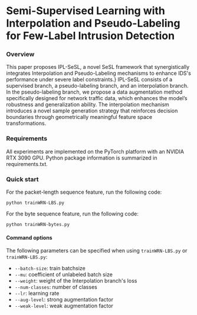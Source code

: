 # Semi-Supervised Learning with Interpolation and Pseudo-Labeling for Few-Label Intrusion Detection
### Overview
This paper proposes IPL-SeSL, a novel SeSL framework that synergistically integrates Interpolation and Pseudo-Labeling mechanisms to enhance IDS's performance under severe label constraints.} IPL-SeSL consists of a supervised branch, a pseudo-labeling branch, and an interpolation branch. In the pseudo-labeling branch, we propose a data augmentation method specifically designed for network traffic data, which enhances the model’s robustness and generalization ability. The interpolation mechanism introduces a novel sample generation strategy that reinforces decision boundaries through geometrically meaningful feature space transformations.

### Requirements
All experiments are implemented on the PyTorch platform with an NVIDIA RTX 3090 GPU.
Python package information is summarized in requirements.txt.
### Quick start
For the packet-length sequence feature, run the following code:
``` 
python trainWRN-LBS.py 
```
For the byte sequence feature, run the following code:
``` 
python trainWRN-bytes.py 
```
#### Command options
The following parameters can be specified when using ```trainWRN-LBS.py``` or ```trainWRN-LBS.py```:
* ```--batch-size```: train batchsize
* ```--mu```: coefficient of unlabeled batch size
* ```--weight```: weight of the Interpolation branch's loss
* ```--num-classes```: number of classes
* ```--lr```: learning rate
* ```--aug-level```: strong augmentation factor
* ```--weak-level```: weak augmentation factor

